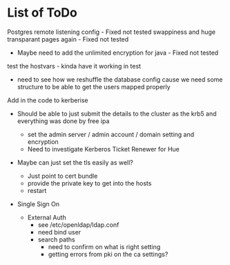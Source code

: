 # List of ToDo

Postgres remote listening config - Fixed not tested
swappiness and huge transparant pages again - Fixed not tested
  - Maybe need to add the unlimited encryption for java - Fixed not tested

test the hostvars - kinda have it working in test

- need to see how we reshuffle the database config cause we need some structure to be able to get the users mapped properly

Add in the code to kerberise
- Should be able to just submit the details to the cluster as the krb5 and everything was done by free ipa
  - set the admin server / admin account / domain setting and encryption
  - Need to investigate Kerberos Ticket Renewer for Hue

- Maybe can just set the tls easily as well?
  - Just point to cert bundle
  - provide the private key to get into the hosts
  - restart


- Single Sign On
  - External Auth
    - see /etc/openldap/ldap.conf
    - need bind user
    - search paths
      - need to confirm on what is right setting
      - getting errors from pki on the ca settings?